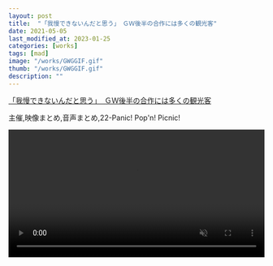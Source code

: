 ```yaml
---
layout: post
title:  "「我慢できないんだと思う」　ＧＷ後半の合作には多くの観光客"
date: 2021-05-05
last_modified_at: 2023-01-25
categories: [works]
tags: [mad]
image: "/works/GWGGIF.gif"
thumb: "/works/GWGGIF.gif"
description: ""
---
```


<script type="application/javascript" src="https://embed.nicovideo.jp/watch/sm38683790/script?w=640&h=360"></script><noscript><a href="https://www.nicovideo.jp/watch/sm38683790">「我慢できないんだと思う」　ＧＷ後半の合作には多くの観光客</a></noscript>

主催,映像まとめ,音声まとめ,22-Panic! Pop'n! Picnic!

<video controls width="100%" autoplay loop muted="true" src="/works/GWG.mp4" type="video/mp4" >
 Sorry, your browser doesn't support embedded videos.
</video>